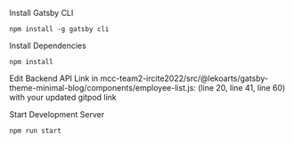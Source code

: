 Install Gatsby CLI
```
npm install -g gatsby cli
```

Install Dependencies
```
npm install
```

Edit Backend API Link in mcc-team2-ircite2022/src/@lekoarts/gatsby-theme-minimal-blog/components/employee-list.js: (line 20, line 41, line 60) with your updated gitpod link

Start Development Server
```
npm run start
```